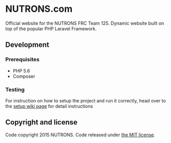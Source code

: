 # NUTRONS.com

Official website for the NUTRONS FRC Team 125. Dynamic website
built on top of the popular PHP Laravel Framework.

## Development

### Prerequisites
 - PHP 5.6
 - Composer

### Testing
For instruction on how to setup the project and run it correctly,
head over to the [setup wiki page](https://github.com/FRC125/nutrons.com/wiki/Project-Setup) for detail instructions

## Copyright and license

Code copyright 2015 NUTRONS. Code released under [the MIT license](https://github.com/FRC125/nutrons.com/blob/master/LICENSE).
